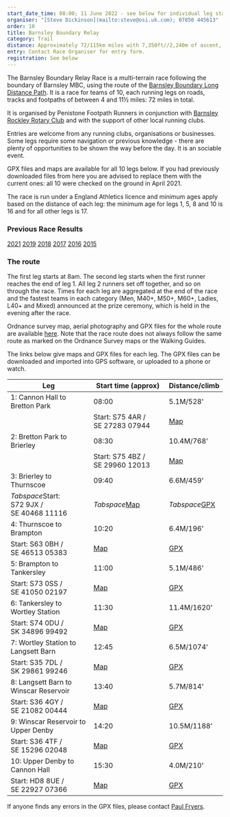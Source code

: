 ```yaml
---
start_date_time: 08:00; 11 June 2022 - see below for individual leg start times
organiser: "[Steve Dickinson](mailto:steve@osi.uk.com); 07850 445613"
order: 10
title: Barnsley Boundary Relay
category: Trail
distance: Approximately 72/115km miles with 7,350ft//2,240m of ascent, over 10 legs
entry: Contact Race Organiser for entry form.
registration: See below
---
```

The Barnsley Boundary Relay Race is a multi-terrain race following the boundary of Barnsley MBC, using the route of the [Barnsley Boundary Long Distance Path](http://www.ldwa.org.uk/ldp/members/show_path.php?path_name=Barnsley+Boundary+Walk). It is a race for teams of 10, each running legs on roads, tracks and footpaths of between 4 and 11½ miles: 72 miles in total.



It is organised by Penistone Footpath Runners in conjunction with [Barnsley Rockley Rotary Club](http://barnsleyrockleyrotary.org.uk/) and with the support of other local running clubs.



Entries are welcome from any running clubs, organisations or businesses.  Some legs require some navigation or previous knowledge - there are plenty of opportunities to be shown the way before the day.  It is an sociable event.



GPX files and maps are available for all 10 legs below. If you had previously downloaded files from here you are advised to replace them with the current ones: all 10 were checked on the ground in April 2021.



The race is run under a England Athletics licence and minimum ages apply based on the distance of each leg: the minimum age for legs 1, 5, 8 and 10 is 16 and for all other legs is 17.



### Previous Race Results



[2021](http://pfrac.co.uk/wp-content/uploads/2021/06/BoundaryResults2021.pdf)
[2019](http://pfrac.co.uk/wp-content/uploads/2019/06/BBR-Results-2019.pdf)
[2018](http://pfrac.co.uk/wp-content/uploads/2018/06/BBR-Results-2018.pdf)
[2017](http://pfrac.co.uk/wp-content/uploads/2017/06/BBR-Results-2017.pdf)
[2016](http://pfrac.co.uk/wp-content/uploads/2016/06/BoundaryResults2016.xlsx)
[2015](http://pfrac.co.uk/wp-content/uploads/2015/06/BoundaryResults2015final.xlsx)



### The route



The first leg starts at 8am. The second leg starts when the first runner reaches the end of leg 1. All leg 2 runners set off together, and so on through the race. Times for each leg are aggregated at the end of the race and the fastest teams in each category (Men, M40+, M50+, M60+, Ladies, L40+ and Mixed) announced at the prize ceremony, which is held in the evening after the race.



Ordnance survey map, aerial photography and GPX files for the whole route are available [here](http://www.gps-routes.co.uk/routes/home.nsf/RoutesLinksWalks/barnsley-boundary-walk-walking-route#). Note that the race route does not always follow the same route as marked on the Ordnance Survey maps or the Walking Guides.



The links below give maps and GPX files for each leg. The GPX files can be downloaded and imported into GPS software, or uploaded to a phone or watch.


| Leg | Start time (approx) | Distance/climb |
| - | - | - |
| 1: Cannon Hall to Bretton Park | 08:00 | 5.1M/528' |
<div style="text-align: right">| Start: S75 4AR / SE 27283 07944 | [Map](http://pfrac.co.uk/wp-content/uploads/2021/04/BB_Leg_1.jpg) | [GPX]</div>(http://results.pfrac.co.uk/BB_gpx_files/BB_Leg_1.gpx) |
| 2: Bretton Park to Brierley | 08:30 | 10.4M/768'|
<div style="text-align: right">| Start: S75 4BZ / SE 29960 12013 | [Map](http://pfrac.co.uk/wp-content/uploads/2021/04/BB_Leg_2.jpg) | [GPX]</div>(http://results.pfrac.co.uk/BB_gpx_files/BB_Leg_2.gpx) |
| 3: Brierley to Thurnscoe | 09:40 | 6.6M/459' |
| *Tabspace*Start: S72 9JX / SE 40468 11116 | *Tabspace*[Map](http://pfrac.co.uk/wp-content/uploads/2021/04/BB_Leg_3.jpg) | *Tabspace*[GPX](http://results.pfrac.co.uk/BB_gpx_files/BB_Leg_3.gpx) |
| 4: Thurnscoe to Brampton | 10:20 | 6.4M/196' |
| Start: S63 0BH / SE 46513 05383 | [Map](http://pfrac.co.uk/wp-content/uploads/2021/04/BB_Leg_4.jpg) | [GPX](http://results.pfrac.co.uk/BB_gpx_files/BB_Leg_4.gpx) |
| 5: Brampton to Tankersley | 11:00 | 5.1M/486' |
| Start: S73 0SS / SE 41050 02197 | [Map](http://pfrac.co.uk/wp-content/uploads/2021/04/BB_Leg_5.jpg) | [GPX](http://results.pfrac.co.uk/BB_gpx_files/BB_Leg_5.gpx) |
| 6: Tankersley to Wortley Station | 11:30 | 11.4M/1620' |
| Start: S74 0DU / SK 34896 99492 | [Map](http://pfrac.co.uk/wp-content/uploads/2021/04/BB_Leg_6.jpg) | [GPX](http://results.pfrac.co.uk/BB_gpx_files/BB_Leg_6.gpx) |
| 7: Wortley Station to Langsett Barn | 12:45 | 6.5M/1074' |
| Start: S35 7DL / SK 29861 99246 | [Map](http://pfrac.co.uk/wp-content/uploads/2021/04/BB_Leg_7.jpg) | [GPX](http://results.pfrac.co.uk/BB_gpx_files/BB_Leg_7.gpx) |
| 8: Langsett Barn to Winscar Reservoir | 13:40 | 5.7M/814' |
| Start: S36 4GY / SE 21082 00444 | [Map](http://pfrac.co.uk/wp-content/uploads/2021/04/BB_Leg_8.jpg) | [GPX](http://results.pfrac.co.uk/BB_gpx_files/BB_Leg_8.gpx) |
| 9: Winscar Reservoir to Upper Denby | 14:20 | 10.5M/1188' |
| Start: S36 4TF / SE 15296 02048 | [Map](http://pfrac.co.uk/wp-content/uploads/2021/04/BB_Leg_9.jpg) | [GPX](http://results.pfrac.co.uk/BB_gpx_files/BB_Leg_9.gpx) |
| 10: Upper Denby to Cannon Hall | 15:30 | 4.0M/210' |
| Start: HD8 8UE / SE 22927 07366 | [Map](http://pfrac.co.uk/wp-content/uploads/2021/04/BB_Leg_10.jpg) | [GPX](http://results.pfrac.co.uk/BB_gpx_files/BB_Leg_10.gpx) |

If anyone finds any errors in the GPX files, please contact [Paul Fryers](mailto:paul.fryers@gmail.com).
